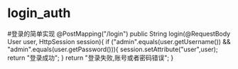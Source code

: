 # login_auth

#登录的简单实现
    @PostMapping("/login")
    public String login(@RequestBody User user, HttpSession session){
        if ("admin".equals(user.getUsername()) && "admin".equals(user.getPassword())){
            session.setAttribute("user",user);
            return "登录成功";
        }
        return "登录失败,账号或者密码错误";
    }
    